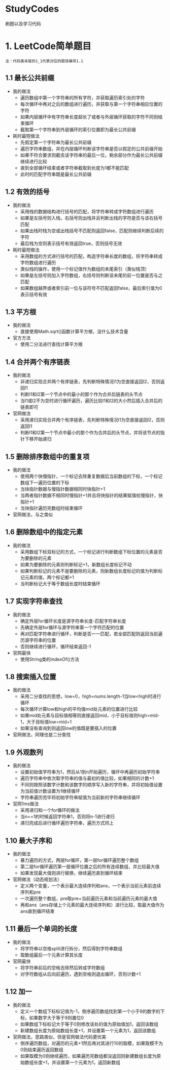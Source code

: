# StudyCodes
刷题以及学习代码
# 1. LeetCode简单题目
`注：代码类末尾的1_1代表对应的题目编号1.1`
## 1.1 最长公共前缀
* 我的做法
    * 遍历数组中第一个字符串的所有字符，并获取遍历索引处的字符
    * 每次循环中再对之后的数组进行遍历，并获取与第一个字符串相应位置的字符
    * 如果内层循环中有字符串长度超长了或者与外层循环获取的字符不同则结束循环
    * 截取第一个字符串到外层循环的索引位置即为最长公共前缀
* 耗时最短做法
    * 先假定第一个字符串为最长公共前缀
    * 遍历字符串数组，并在内层循环判断该字符串是否以假定的公共前缀开始
    * 如果不符合要求则截去该字符串的最后一位，剩余部分作为最长公共前缀继续进行比较
    * 直到全部循环结束或者字符串截取到长度为1都不能匹配
    * 此时的匹配字符串既是最长公共前缀
## 1.2 有效的括号
* 我的做法
    * 采用栈的数据结构进行括号的匹配，将字符串转成字符数组进行遍历
    * 如果是左括号则入栈，右括号则出栈并且判断出栈的字符是否与该右括号匹配
    * 如果出栈时栈为空或出栈括号不匹配则返回false，匹配则继续判断后续的字符
    * 最后栈为空则表示括号有效返回true，否则括号无效
* 耗时最短做法
    * 采用数组的方式进行括号的匹配，构造字符串长度的数组，将字符串转成字符数组进行遍历
    * 类似栈的操作，使用一个标记值作为数组的末尾索引（类似栈顶）
    * 如果是左括号则加入字符数组，右括号则判断该末尾的前一位置是否与之匹配
    * 如果数组越界或者索引前一位与该符号不匹配返回false，最后索引值为0表示括号有效
## 1.3 平方根
* 我的做法
    * 直接使用Math.sqrt()函数计算平方根，没什么技术含量
* 官方方法
    * 使用二分法进行查找计算平方根
## 1.4 合并两个有序链表
* 我的做法
    * 非递归实现合并两个有序链表，先判断特殊情况l1为空直接返回l2，否则返回l1
    * 判断l1和l2第一个节点中的最小的那个作为合并后链表的头节点
    * 当l1或l2不为空时进行循环遍历，遍历比较l1和l2的大小然后插入合并后的链表即可
* 官网做法
    * 采用递归实现合并两个有序链表，先判断特殊情况l1为空直接返回l2，否则返回l1
    * 判断l1和l2第一个节点中最小的那个作为合并后的头节点，并将该节点的指针下移开始递归
## 1.5 删除排序数组中的重复项
* 我的做法
    * 使用两个快慢指针，一个标记去除重复数据后当前数组的下标，一个标记数组下一遍历位置的下标
    * 当快指针数据与慢指针数据相同时快指针+1
    * 当两者指针数据不相同时慢指针+1并且将快指针的结果赋值给慢指针，快指针+1
    * 当快指针遍历完数组时结束循环
* 官网做法，与之类似
## 1.6 删除数组中的指定元素
* 我的做法
    * 采用数组下标双标记的方式，一个标记进行判断数组下标位置的元素是否为要删除的元素
    * 如果为要删除的元素则判断标记+1，新数组长度标记不动
    * 如果判断标记的元素不是要删除的元素，则新数组长度标记的值为判断标记元素的值，两个标记都+1
    * 当判断标记大于等于数组长度时结束循环
## 1.7 实现字符串查找
* 我的做法
    * 确定外层for循环长度是源字符串长度-匹配字符串长度
    * 先确定外层for循环与源字符串第一个字符匹配的位置
    * 再对匹配字符串进行循环，判断是否一一匹配，若全部匹配则返回当前遍历源字符串的位置
    * 否则继续进行循环，循环结束返回-1
* 官网最快
    * 使用String类的indexOf()方法
## 1.8 搜索插入位置
* 我的做法
    * 采用二分查找的思想，low=0，high=nums.length-1当low<high时进行循环
    * 每次循环计算low和high的平均值mid处元素的位置进行比较
    * 如果mid处元素与目标值相等则直接返回mid，小于目标值则high=mid-1，大于目标值low=mid+1
    * 如果没有查询到则返回low的值既是要插入的位置
* 官网做法，同理也是二分查找
## 1.9 外观数列
* 我的做法
    * 设置初始值字符串为1，然后从1到n开始遍历，循环中再遍历初始字符串
    * 遍历字符串中依次取字符串的值与最初的值比较，如果相同的计数+1
    * 不同则按照该数字计数和该数字的顺序写入新的字符串，并将初始值设置为当前值计数设置为1继续循环
    * 字符串遍历完毕将初始字符串赋值为当前新的字符串继续循环
* 官网1ms做法
    * 采用递归和一个for循环的做法
    * 当n==1的时候返回字符串1，否则将n-1进行递归
    * 递归完成后进行循环遍历字符串，遍历方式同上
## 1.10 最大子序和
* 我的做法
    * 暴力遍历的方式，两层for循环，第一层for循环遍历整个数组
    * 第二层for循环遍历第一层循环位置之后的所有连续数组，并比较最大值
    * 如果发现最大值则进行替换，继续遍历直到循环结束
* 官网做法（动态规划法）
    * 定义两个变量，一个表示最大连续序列和ans，一个表示当前元素前连续序列和pre
    * 一次遍历整个数组，pre取pre+当前遍历元素和当前遍历元素的最大值
    * 再和ans（ans存储上个元素的最大连续序列和）进行比较，取最大值作为ans直到循环结束
## 1.11 最后一个单词的长度
* 我的做法
    * 将字符串以空格split进行拆分，然后得到字符串数组
    * 取数组最后一个元素计算其长度
* 官网最快
    * 将字符串前后的空格去除然后转成字符数组
    * 对字符数组从后向前遍历，遇到空格则退出循环，否则计数+1
## 1.12 加一
* 我的做法
    * 定义一个数组下标标记值为-1，倒序遍历数组找到第一个小于9的数字的下标，如果数字大于等于9则置位0
    * 如果数组下标标记大于等于0则修改该处的值为原始值加1，返回该数组
    * 新建数组长度为原始数组长度+1，并设置第一个元素为1，返回该数组
* 官网做法，思路类似，但是官网做法代码更优美
    * 倒序遍历数组，对遍历的元素+1然后再对其进行10的取模，如果取模不为0则结束遍历返回数组
    * 如果取模为0则继续遍历，如果遍历完数组都没返回则新建数组长度为原始数组长度+1，并设置第一个元素为1，返回新数组
